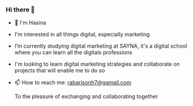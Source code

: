 ### Hi there 👋
- 👋 I'm Hasina
- I'm interested in all things digital, especially marketing
- I’m currently studying digital marketing at SAYNA, it's a digital school where you can learn all the digitals professions
- I'm looking to learn digital marketing strategies and collaborate on projects that will enable me to do so
- 📫 How to reach me: rabarisonh7@gamail.com


     To the pleasure of exchanging and collaborating together
